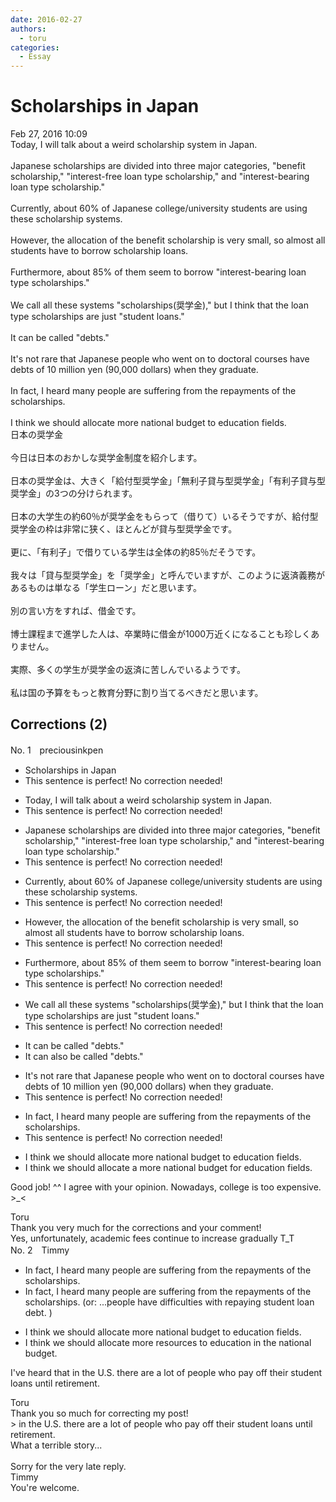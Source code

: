 ```yaml
---
date: 2016-02-27
authors:
  - toru
categories:
  - Essay
---
```


<h1 id="subject_show">Scholarships in Japan</h1>
<div class="date">Feb 27, 2016 10:09</div>
<div id="post"><div id="body_show_ori">
Today, I will talk about a weird scholarship system in Japan.<br/><br/>Japanese scholarships are divided into three major categories, "benefit scholarship," "interest-free loan type scholarship," and "interest-bearing loan type scholarship."<br/><br/>Currently, about 60% of Japanese college/university students are using these scholarship systems.<br/><br/>However, the allocation of the benefit scholarship is very small, so almost all students have to borrow scholarship loans.<br/><br/>Furthermore, about 85% of them seem to borrow "interest-bearing loan type scholarships."<br/><br/>We call all these systems "scholarships(奨学金)," but I think that the loan type scholarships are just "student loans."<br/><br/>It can be called "debts."<br/><br/>It's not rare that Japanese people who went on to doctoral courses have debts of 10 million yen (90,000 dollars) when they graduate.<br/><br/>In fact, I heard many people are suffering from the repayments of the scholarships.<br/><br/>I think we should allocate more national budget to education fields.
</div></div>

<!-- more -->

<div id="post_ja"><div id="body_show_mo">
日本の奨学金<br/><br/>今日は日本のおかしな奨学金制度を紹介します。<br/><br/>日本の奨学金は、大きく「給付型奨学金」「無利子貸与型奨学金」「有利子貸与型奨学金」の3つの分けられます。<br/><br/>日本の大学生の約60％が奨学金をもらって（借りて）いるそうですが、給付型奨学金の枠は非常に狭く、ほとんどが貸与型奨学金です。<br/><br/>更に、「有利子」で借りている学生は全体の約85％だそうです。<br/><br/>我々は「貸与型奨学金」を「奨学金」と呼んでいますが、このように返済義務があるものは単なる「学生ローン」だと思います。<br/><br/>別の言い方をすれば、借金です。<br/><br/>博士課程まで進学した人は、卒業時に借金が1000万近くになることも珍しくありません。<br/><br/>実際、多くの学生が奨学金の返済に苦しんでいるようです。<br/><br/>私は国の予算をもっと教育分野に割り当てるべきだと思います。
</div></div>

## Corrections (2)
<div id="block"><div class="first_name"> No. 1　<span class="just_name">preciousinkpen</span></div><div id="block2">
<ul class="correction_field">
<li class="incorrect">Scholarships in Japan</li>
<li class="corrected perfect">This sentence is perfect! No correction needed!</li>
</ul>
<ul class="correction_field">
<li class="incorrect">Today, I will talk about a weird scholarship system in Japan.</li>
<li class="corrected perfect">This sentence is perfect! No correction needed!</li>
</ul>
<ul class="correction_field">
<li class="incorrect">Japanese scholarships are divided into three major categories, "benefit scholarship," "interest-free loan type scholarship," and "interest-bearing loan type scholarship."</li>
<li class="corrected perfect">This sentence is perfect! No correction needed!</li>
</ul>
<ul class="correction_field">
<li class="incorrect">Currently, about 60% of Japanese college/university students are using these scholarship systems.</li>
<li class="corrected perfect">This sentence is perfect! No correction needed!</li>
</ul>
<ul class="correction_field">
<li class="incorrect">However, the allocation of the benefit scholarship is very small, so almost all students have to borrow scholarship loans.</li>
<li class="corrected perfect">This sentence is perfect! No correction needed!</li>
</ul>
<ul class="correction_field">
<li class="incorrect">Furthermore, about 85% of them seem to borrow "interest-bearing loan type scholarships."</li>
<li class="corrected perfect">This sentence is perfect! No correction needed!</li>
</ul>
<ul class="correction_field">
<li class="incorrect">We call all these systems "scholarships(奨学金)," but I think that the loan type scholarships are just "student loans."</li>
<li class="corrected perfect">This sentence is perfect! No correction needed!</li>
</ul>
<ul class="correction_field">
<li class="incorrect">It can be called "debts."</li>
<li class="corrected correct">
It can <span class="f_blue">also </span>be called "debts."
</li>
</ul>
<ul class="correction_field">
<li class="incorrect">It's not rare that Japanese people who went on to doctoral courses have debts of 10 million yen (90,000 dollars) when they graduate.</li>
<li class="corrected perfect">This sentence is perfect! No correction needed!</li>
</ul>
<ul class="correction_field">
<li class="incorrect">In fact, I heard many people are suffering from the repayments of the scholarships.</li>
<li class="corrected perfect">This sentence is perfect! No correction needed!</li>
</ul>
<ul class="correction_field">
<li class="incorrect">I think we should allocate more national budget to education fields.</li>
<li class="corrected correct">
I think we should allocate <span class="f_blue">a </span>more national budget <span class="f_blue">for</span> education fields.
</li>
</ul>
<p class="comment_small">
 Good job! ^^ I agree with your opinion. Nowadays, college is too expensive. &gt;_&lt;
</p>

</div><div class="name"><span class="just_name">Toru</span><br>
Thank you very much for the corrections and your comment!<br/>Yes, unfortunately, academic fees continue to increase gradually T_T
</div>
</div>
<div id="block"><div class="first_name"> No. 2　<span class="just_name">Timmy</span></div><div id="block2">
<ul class="correction_field">
<li class="incorrect">In fact, I heard many people are suffering from the repayments of the scholarships.</li>
<li class="corrected correct">
In fact, I heard many people are suffering from the repayments of the scholarships. (or: ...people <span class="f_blue">have difficulties with repaying student loan debt</span>. )
</li>
</ul>
<ul class="correction_field">
<li class="incorrect">I think we should allocate more national budget to education fields.</li>
<li class="corrected correct">
I think we should allocate more <span class="f_blue">resources</span> to education <span class="f_blue">in the </span>national budget.
</li>
</ul>
<p class="comment_small">
 I've heard that in the U.S. there are a lot of people who pay off their student loans until retirement.
</p>

</div><div class="name"><span class="just_name">Toru</span><br>
Thank you so much for correcting my post!<br/>&gt; in the U.S. there are a lot of people who pay off their student loans until retirement.<br/>What a terrible story...<br/><br/>Sorry for the very late reply.
</div>
<div class="name"><span class="just_name">Timmy</span><br>
You're welcome.
</div>
</div>
